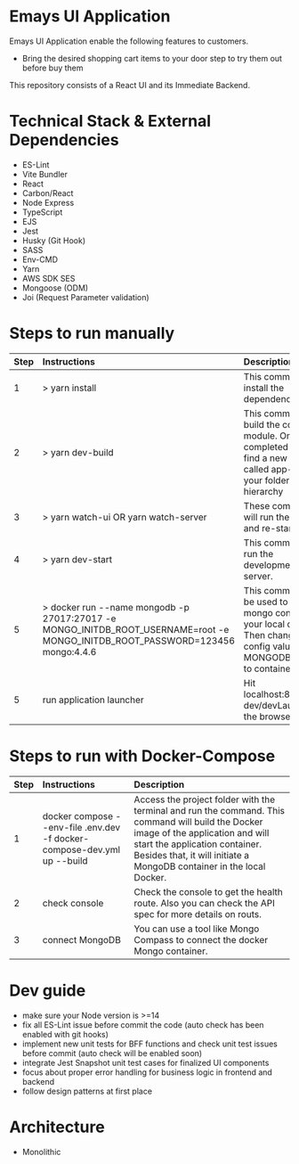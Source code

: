 # Emays UI Application
Emays UI Application enable the following features to customers.
 - Bring the desired shopping cart items to your door step to try them out before buy them

This repository consists of a React UI and its Immediate Backend.

# Technical Stack & External Dependencies

- ES-Lint
- Vite Bundler
- React
- Carbon/React
- Node Express
- TypeScript
- EJS
- Jest
- Husky (Git Hook)
- SASS
- Env-CMD
- Yarn
- AWS SDK SES
- Mongoose (ODM)
- Joi (Request Parameter validation)

# Steps to run manually
| Step  | Instructions                                | Description                                                                                               |
| ----- |:--------------------------------------------|:--------------------------------------------------------------------------------------------------------- |
| 1     | > yarn install | This command will install the dependencies. |
| 2     | > yarn dev-build | This command will build the complete module. Once it completed you will find a new folder called app-dist in your folder hierarchy |
| 3     | > yarn watch-ui OR yarn watch-server | These commands will run the build and re-start. |
| 4     | > yarn dev-start | This command will run the development server. |
| 5     | > docker run --name mongodb -p 27017:27017 -e MONGO_INITDB_ROOT_USERNAME=root -e MONGO_INITDB_ROOT_PASSWORD=123456 mongo:4.4.6 | This command can be used to spin up a mongo container in your local docker. Then change the config value MONGODB_HOST to container_ip. |
| 5     | run application launcher | Hit localhost:8080/api-dev/devLaunch on the browser. |

# Steps to run with Docker-Compose
| Step  | Instructions                                | Description                                                                                               |
| ----- |:--------------------------------------------|:--------------------------------------------------------------------------------------------------------- |
| 1     | docker compose --env-file .env.dev -f docker-compose-dev.yml up --build | Access the project folder with the terminal and run the command. This command will build the Docker image of the application and will start the application container. Besides that, it will initiate a MongoDB container in the local Docker.|
| 2     | check console | Check the console to get the health route. Also you can check the API spec for more details on routs. |
| 3     | connect MongoDB | You can use a tool like Mongo Compass to connect the docker Mongo container. |

# Dev guide
- make sure your Node version is >=14
- fix all ES-Lint issue before commit the code (auto check has been enabled with git hooks)
- implement new unit tests for BFF functions and check unit test issues before commit (auto check will be enabled soon) 
- integrate Jest Snapshot unit test cases for finalized UI components
- focus about proper error handling for business logic in frontend and backend
- follow design patterns at first place

# Architecture
- Monolithic